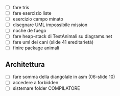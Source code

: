- [ ] fare tris
- [ ] fare esercizio liste
- [ ] esercizio campo minato
- [ ] disegnare UML impossibile mission
- [ ] noche de fuego
- [ ] fare heap-stack di TestAnimali su diagrams.net
- [ ] fare uml dei cani (slide 41 ereditarietà)
- [ ] finire package animali

## Architettura
- [ ] fare somma della diangolale in asm (06-slide 10)
- [ ] accedere a forbidden
- [ ] sistemare folder COMPILATORE